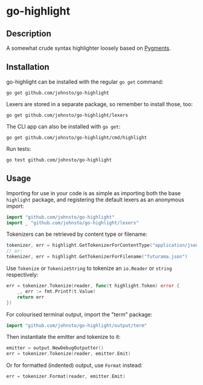 # go-highlight

## Description

A somewhat crude syntax highlighter loosely based on [Pygments](pygments.org).

## Installation

go-highlight can be installed with the regular `go get` command:

    go get github.com/johnsto/go-highlight

Lexers are stored in a separate package, so remember to install those, too:

    go get github.com/johnsto/go-highlight/lexers

The CLI app can also be installed with `go get`:

    go get github.com/johnsto/go-highlight/cmd/highlight

Run tests:

    go test github.com/johnsto/go-highlight

## Usage

Importing for use in your code is as simple as importing both the base
`highlight` package, and registering the default lexers as an anonymous
import:

```go
import "github.com/johnsto/go-highlight"
import _ "github.com/johnsto/go-highlight/lexers"
```

Tokenizers can be retrieved by content type or filename:

```go
tokenizer, err = highlight.GetTokenizerForContentType("application/json")
// or:
tokenizer, err = highlight.GetTokenizerForFilename("futurama.json")
```

Use `Tokenize` or `TokenizeString` to tokenize an `io.Reader` or `string`
respectively:

```go
err = tokenizer.Tokenize(reader, func(t highlight.Token) error {
	_, err := fmt.Printf(t.Value)
	return err
})
```

For colourised terminal output, import the "term" package:

```go
import "github.com/johnsto/go-highlight/output/term"
```

Then instantiate the emitter and tokenize to it:

```go
emitter = output.NewDebugOutputter()
err = tokenizer.Tokenize(reader, emitter.Emit)
```

Or for formatted (indented) output, use `Format` instead:

```go
err = tokenizer.Format(reader, emitter.Emit)
```
